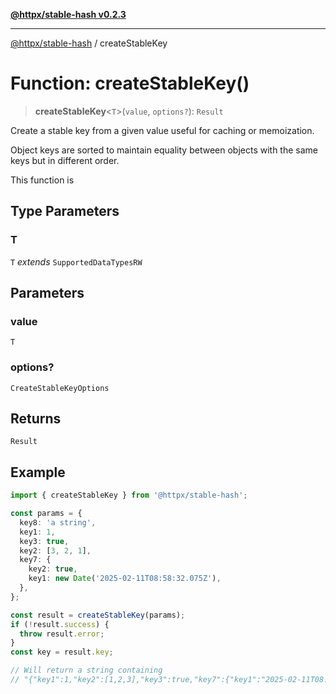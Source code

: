 [**@httpx/stable-hash v0.2.3**](../README.md)

***

[@httpx/stable-hash](../README.md) / createStableKey

# Function: createStableKey()

> **createStableKey**\<`T`\>(`value`, `options?`): `Result`

Create a stable key from a given value useful for caching or memoization.

Object keys are sorted to maintain equality between objects with
the same keys but in different order.

This function is

## Type Parameters

### T

`T` *extends* `SupportedDataTypesRW`

## Parameters

### value

`T`

### options?

`CreateStableKeyOptions`

## Returns

`Result`

## Example

```typescript
import { createStableKey } from '@httpx/stable-hash';

const params = {
  key8: 'a string',
  key1: 1,
  key3: true,
  key2: [3, 2, 1],
  key7: {
    key2: true,
    key1: new Date('2025-02-11T08:58:32.075Z'),
  },
};

const result = createStableKey(params);
if (!result.success) {
  throw result.error;
}
const key = result.key;

// Will return a string containing
// "{"key1":1,"key2":[1,2,3],"key3":true,"key7":{"key1":"2025-02-11T08:58:32.075Z","key2":true},"key8":"a string"}"
```
